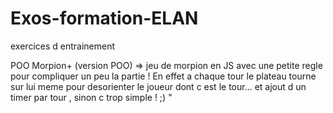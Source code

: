 # Exos-formation-ELAN
exercices d entrainement <br>
<p> POO  Morpion+ (version POO) => jeu de morpion en JS avec une petite regle pour compliquer un peu la partie !
  En effet a chaque tour le plateau tourne sur lui meme pour desorienter le joueur dont c est le tour... et ajout d un timer par tour , sinon c trop simple ! ;) "</p>

